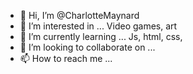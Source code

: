 - 👋 Hi, I’m @CharlotteMaynard
- 👀 I’m interested in ... Video games, art
- 🌱 I’m currently learning ... Js, html, css, 
- 💞️ I’m looking to collaborate on ...
- 📫 How to reach me ...

<!---
CharlotteMaynard/CharlotteMaynard is a ✨ special ✨ repository because its `README.md` (this file) appears on your GitHub profile.
You can click the Preview link to take a look at your changes.
--->
